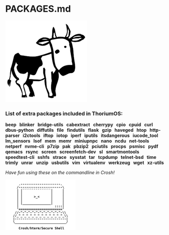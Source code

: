 # PACKAGES.md

<img src="https://github.com/Alex313031/ChromiumOS/blob/main/images/Larry_the_Cow.png">

### List of extra packages included in ThoriumOS:

__beep &nbsp; blinker &nbsp; bridge-utils &nbsp; cabextract &nbsp; cherrypy &nbsp; cpio &nbsp; cpuid &nbsp; curl &nbsp; dbus-python &nbsp; diffutils &nbsp; file &nbsp; findutils &nbsp; flask &nbsp; gzip &nbsp; haveged &nbsp; htop &nbsp; http-parser &nbsp; i2ctools &nbsp; iftop &nbsp; iotop &nbsp; iperf &nbsp; iputils &nbsp; itsdangerous &nbsp; iucode_tool &nbsp; lm_sensors &nbsp; lsof &nbsp; mem &nbsp; memr &nbsp; miniupnpc &nbsp; nano &nbsp; ncdu &nbsp; net-tools &nbsp; netperf &nbsp; nvme-cli &nbsp; p7zip &nbsp; pak &nbsp; pbzip2 &nbsp; pciutils &nbsp; procps &nbsp; psmisc &nbsp; pydf &nbsp; qemacs &nbsp; rsync &nbsp; screen &nbsp; screenfetch-dev &nbsp; sl &nbsp; smartmontools &nbsp; speedtest-cli &nbsp; sshfs &nbsp; strace &nbsp; sysstat &nbsp; tar &nbsp; tcpdump &nbsp; telnet-bsd &nbsp; time &nbsp; trimly &nbsp; unrar &nbsp; unzip &nbsp; usbutils &nbsp; vim &nbsp; virtualenv &nbsp; werkzeug &nbsp; wget &nbsp; xz-utils__

*Have fun using these on the commandline in Crosh!*

<img src="https://github.com/Alex313031/ChromiumOS/blob/main/images/Crosh_White.png" width="220">
